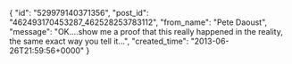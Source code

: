 {
   "id": "529979140371356",
   "post_id": "462493170453287_462528253783112",
   "from_name": "Pete Daoust",
   "message": "OK....show me a proof that this really happened in the reality, the same exact way you tell it...",
   "created_time": "2013-06-26T21:59:56+0000"
 }
